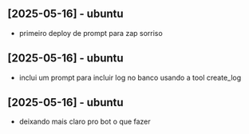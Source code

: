 ## [2025-05-16] - ubuntu
- primeiro deploy de prompt para zap sorriso

## [2025-05-16] - ubuntu
- inclui um prompt para incluir log no banco usando a tool create_log

## [2025-05-16] - ubuntu
- deixando mais claro pro bot o que fazer

